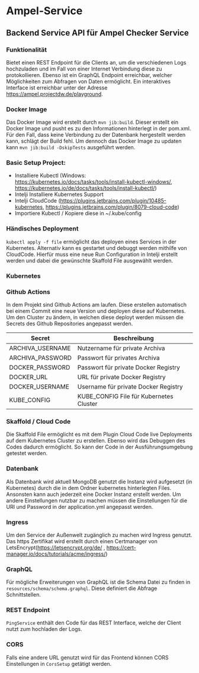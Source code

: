 # Ampel-Service
## Backend Service API für Ampel Checker Service

### Funktionalität
Bietet einen REST Endpoint für die Clients an, um die verschiedenen Logs hochzuladen und 
im Fall von einer Internet Verbindung diese zu protokollieren. Ebenso ist ein GraphQL Endpoint erreichbar, 
welcher Möglichkeiten zum Abfragen von Daten ermöglicht. 
Ein interaktives Interface ist erreichbar unter der Adresse https://ampel.projectdw.de/playground. 

### Docker Image
Das Docker Image wird erstellt durch ``mvn jib:build``. Dieser erstellt ein Docker Image und pusht es zu den Informationen
hinterlegt in der pom.xml. Für den Fall, dass keine Verbindung zu der Datenbank hergestellt werden kann, schlägt der Build fehl.
Um dennoch das Docker Image zu updaten kann ``mvn jib:build -DskipTests`` ausgeführt werden.
### Basic Setup Project:
- Installiere Kubectl (Windows: https://kubernetes.io/docs/tasks/tools/install-kubectl-windows/, https://kubernetes.io/de/docs/tasks/tools/install-kubectl/)
- Intelji Installiere Kubernetes Support
- Intelji CloudCode (https://plugins.jetbrains.com/plugin/10485-kubernetes, https://plugins.jetbrains.com/plugin/8079-cloud-code)
- Importiere Kubectl / Kopiere diese in ~/.kube/config
### Händisches Deployment 
``kubectl apply -f file`` ermöglicht das deployen eines Services in der Kubernetes. Alternativ kann es gestartet und debuggt werden mithilfe von CloudCode.
Hierfür muss eine neue Run Configuration in Intelji erstellt werden und dabei die gewünschte Skaffold File ausgewählt werden.

### Kubernetes


### Github Actions
In dem Projekt sind Github Actions am laufen. Diese erstellen automatisch bei einem Commit eine neue Version und 
deployen diese auf Kubernetes. Um den Cluster zu ändern, in welchen diese deployt werden müssen die Secrets des Github Repositories
angepasst werden.

| Secret | Beschreibung |
| --- | ----------- |
| ARCHIVA_USERNAME | Nutzername für private Archiva |
| ARCHIVA_PASSWORD | Passwort für privates Archiva |
| DOCKER_PASSWORD | Passwort für private Docker Registry |
| DOCKER_URL | URL für private Docker Registry |
| DOCKER_USERNAME | Username für private Docker Registry |
| KUBE_CONFIG | KUBE_CONFIG File für Kubernetes Cluster |

### Skaffold / Cloud Code
Die Skaffold File ermöglicht es mit dem Plugin Cloud Code live Deployments auf dem Kubernetes Cluster zu erstellen.
Ebenso wird das Debuggen des Codes dadurch ermöglicht. So kann der Code in der Ausführungsumgebung getestet werden.


### Datenbank
Als Datenbank wird aktuell MongoDB genutzt die Instanz wird aufgesetzt (in Kubernetes) durch die in dem Ordner kubernetes
hinterlegten Files. Ansonsten kann auch jederzeit eine Docker Instanz erstellt werden. Um andere Einstellungen nutzbar zu machen
müssen die Einstellungen für die URI und Password in der application.yml angepasst werden.
### Ingress
Um den Service der Außenwelt zugänglich zu machen wird Ingress genutzt. Das https Zertifikat wird erstellt durch
einen Certmanager von LetsEncrypt(https://letsencrypt.org/de/ , https://cert-manager.io/docs/tutorials/acme/ingress/)
### GraphQL 
Für mögliche Erweiterungen von GraphQL ist die Schema Datei zu finden in ``resources/schema/schema.graphql``. Diese definiert 
die Abfrage Schnittstellen.

### REST Endpoint
``PingService`` enthält den Code für das REST Interface, welche der Client nutzt zum hochladen der Logs.

### CORS
Falls eine andere URL genutzt wird für das Frontend können CORS Einstellungen in ``CorsSetup`` getätigt werden.

